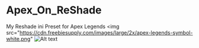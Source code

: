 # Apex_On_ReShade
My Reshade ini Preset for Apex Legends <img src="https://cdn.freebiesupply.com/images/large/2x/apex-legends-symbol-white.png" </img>
![Alt text](https://github.com/zoeeechu/Apex_On_ReShade/blob/main/src.png?raw=true "Comparison")
